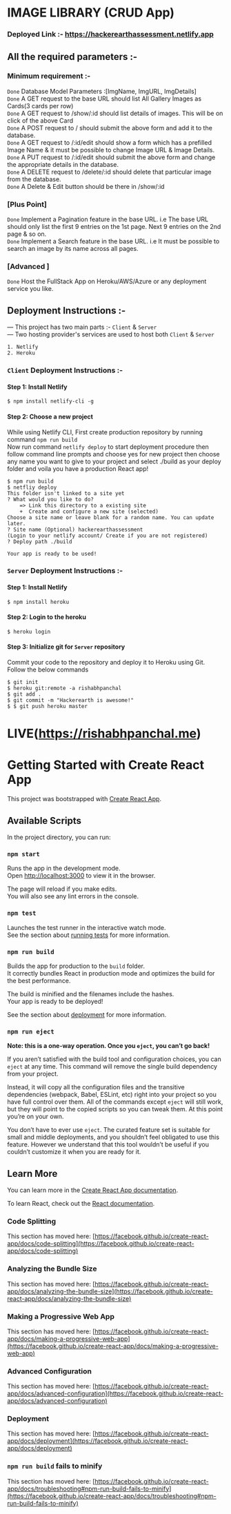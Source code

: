 # IMAGE LIBRARY (CRUD App)

### Deployed Link :- https://hackerearthassessment.netlify.app

## All the required parameters :-

### Minimum requirement :-

`Done` Database Model Parameters :[ImgName, ImgURL, ImgDetails] <br />
`Done` A GET request to the base URL should list All Gallery Images as Cards(3 cards per row) <br />
`Done` A GET request to /show/:id should list details of images. This will be on click of the above Card <br />
`Done` A POST request to / should submit the above form and add it to the database. <br />
`Done` A GET request to /:id/edit should show a form which has a prefilled Image Name & it must be possible to change Image URL & Image Details. <br />
`Done` A PUT request to /:id/edit should submit the above form and change the appropriate details in the database. <br />
`Done` A DELETE request to /delete/:id should delete that particular image from the database. <br />
`Done` A Delete & Edit button should be there in /show/:id <br />

### [Plus Point]

`Done` Implement a Pagination feature in the base URL. i.e The base URL should only list the first 9 entries on the 1st page. Next 9 entries on the 2nd page & so on.<br />
`Done` Implement a Search feature in the base URL. i.e It must be possible to search an image by its name across all pages.<br />

### [Advanced ]

`Done` Host the FullStack App on Heroku/AWS/Azure or any deployment service you like.

## Deployment Instructions :-

— This project has two main parts :- `Client` & `Server` <br/>
— Two hosting provider's services are used to host both `Client` & `Server`

    1. Netlify
    2. Heroku

### `Client` Deployment Instructions :-

#### Step 1: Install Netlify

```
$ npm install netlify-cli -g
```

#### Step 2: Choose a new project

While using Netlify CLI, First create production repository by running command `npm run build`<br/>
Now run command `netlify deploy` to start deployment procedure then follow command line prompts and choose yes for new project then choose any name you want to give to your project and select ./build as your deploy folder and voila you have a production React app!

```
$ npm run build
$ netfliy deploy
This folder isn't linked to a site yet
? What would you like to do?
    => Link this directory to a existing site
    +  Create and configure a new site (selected)
Choose a site name or leave blank for a random name. You can update later.
? Site name (Optional) hackerearthassessment
(Login to your netlify account/ Create if you are not registered)
? Deploy path ./build

Your app is ready to be used!
```

### `Server` Deployment Instructions :-

#### Step 1: Install Netlify

```
$ npm install heroku
```

#### Step 2: Login to the heroku

```
$ heroku login
```

#### Step 3: Initialize git for `Server` repository

Commit your code to the repository and deploy it to Heroku using Git. <br/>
Follow the below commands

```
$ git init
$ heroku git:remote -a rishabhpanchal
$ git add .
$ git commit -m "Hackerearth is awesome!"
$ $ git push heroku master
```













# LIVE(https://rishabhpanchal.me)


# Getting Started with Create React App

This project was bootstrapped with [Create React App](https://github.com/facebook/create-react-app).

## Available Scripts

In the project directory, you can run:

### `npm start`

Runs the app in the development mode.\
Open [http://localhost:3000](http://localhost:3000) to view it in the browser.

The page will reload if you make edits.\
You will also see any lint errors in the console.

### `npm test`

Launches the test runner in the interactive watch mode.\
See the section about [running tests](https://facebook.github.io/create-react-app/docs/running-tests) for more information.

### `npm run build`

Builds the app for production to the `build` folder.\
It correctly bundles React in production mode and optimizes the build for the best performance.

The build is minified and the filenames include the hashes.\
Your app is ready to be deployed!

See the section about [deployment](https://facebook.github.io/create-react-app/docs/deployment) for more information.

### `npm run eject`

**Note: this is a one-way operation. Once you `eject`, you can’t go back!**

If you aren’t satisfied with the build tool and configuration choices, you can `eject` at any time. This command will remove the single build dependency from your project.

Instead, it will copy all the configuration files and the transitive dependencies (webpack, Babel, ESLint, etc) right into your project so you have full control over them. All of the commands except `eject` will still work, but they will point to the copied scripts so you can tweak them. At this point you’re on your own.

You don’t have to ever use `eject`. The curated feature set is suitable for small and middle deployments, and you shouldn’t feel obligated to use this feature. However we understand that this tool wouldn’t be useful if you couldn’t customize it when you are ready for it.

## Learn More

You can learn more in the [Create React App documentation](https://facebook.github.io/create-react-app/docs/getting-started).

To learn React, check out the [React documentation](https://reactjs.org/).

### Code Splitting

This section has moved here: [https://facebook.github.io/create-react-app/docs/code-splitting](https://facebook.github.io/create-react-app/docs/code-splitting)

### Analyzing the Bundle Size

This section has moved here: [https://facebook.github.io/create-react-app/docs/analyzing-the-bundle-size](https://facebook.github.io/create-react-app/docs/analyzing-the-bundle-size)

### Making a Progressive Web App

This section has moved here: [https://facebook.github.io/create-react-app/docs/making-a-progressive-web-app](https://facebook.github.io/create-react-app/docs/making-a-progressive-web-app)

### Advanced Configuration

This section has moved here: [https://facebook.github.io/create-react-app/docs/advanced-configuration](https://facebook.github.io/create-react-app/docs/advanced-configuration)

### Deployment

This section has moved here: [https://facebook.github.io/create-react-app/docs/deployment](https://facebook.github.io/create-react-app/docs/deployment)

### `npm run build` fails to minify

This section has moved here: [https://facebook.github.io/create-react-app/docs/troubleshooting#npm-run-build-fails-to-minify](https://facebook.github.io/create-react-app/docs/troubleshooting#npm-run-build-fails-to-minify)
